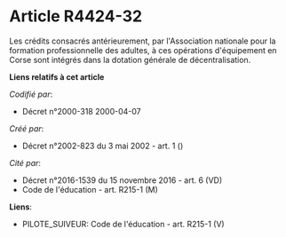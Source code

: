 # Article R4424-32

Les crédits consacrés antérieurement, par l'Association nationale pour la formation professionnelle des adultes, à ces
opérations d'équipement en Corse sont intégrés dans la dotation générale de décentralisation.

**Liens relatifs à cet article**

_Codifié par_:

  - Décret n°2000-318 2000-04-07

_Créé par_:

  - Décret n°2002-823 du 3 mai 2002 - art. 1 ()

_Cité par_:

  - Décret n°2016-1539 du 15 novembre 2016 - art. 6 (VD)
  - Code de l'éducation - art. R215-1 (M)

**Liens**:

  - PILOTE_SUIVEUR: Code de l'éducation - art. R215-1 (V)

